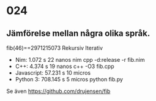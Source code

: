 # 024

## Jämförelse mellan några olika språk.

fib(46)==2971215073 Rekursiv   Iterativ  

* Nim:               1.072 s   22 nanos   nim cpp -d:release -r fib.nim
* C++:               4.374 s   19 nanos   c++ -O3 fib.cpp
* Javascript:       57.231 s   10 micros
* Python 3:        708.145 s    5 micros  python fib.py

Se även https://github.com/drujensen/fib
